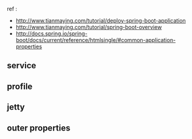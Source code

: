 ref :
- http://www.tianmaying.com/tutorial/deploy-spring-boot-application
- http://www.tianmaying.com/tutorial/spring-boot-overview
- http://docs.spring.io/spring-boot/docs/current/reference/htmlsingle/#common-application-properties

## service
## profile
## jetty
## outer properties
